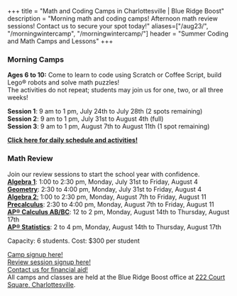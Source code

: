 +++
title = "Math and Coding Camps in Charlottesville | Blue Ridge Boost"
description = "Morning math and coding camps! Afternoon math review sessions! Contact us to secure your spot today!"
aliases=["/aug23/", "/morningwintercamp", "/morningwintercamp/"]
header = "Summer Coding and Math Camps and Lessons"
+++

<div class="container">
    <div class="row"> 
        <div class="col">
            <div class="container text-left">
                <div class="row">
                    <div class="col-sm">
                        <h3>Morning Camps</h3>
                        <b>Ages 6 to 10:</b> Come to learn to code using Scratch or Coffee Script, build Lego&reg; robots and solve math puzzles! <br>
                        The activities do not repeat; students may join us for one, two, or all three weeks! 
                        <p><b>Session 1</b>: 9 am to 1 pm, July 24th to July 28th (2 spots remaining) <br/>
                        <b>Session 2</b>: 9 am to 1 pm, July 31st to August 4th (full) <br />
                        <b>Session 3</b>: 9 am to 1 pm, August 7th to August 11th (1 spot remaining)  </p>
                        <p><b><a href="/camps/coding/schedule-23/">Click here for daily schedule and activities!</a></b></p>
                    </div>
                    <div class="col-sm">
                        <h3>Math Review</h3>
                        Join our review sessions to start the school year with confidence. <br>
                        <a href="/tutor/math/algebra1"><b>Algebra 1</b></a>: 1:00 to 2:30 pm, Monday, July 31st to Friday, August 4 <br>
                        <a href="/tutor/math/geometry"><b>Geometry</b></a>: 2:30 to 4:00 pm, Monday, July 31st to Friday, August 4 <br>
                        <a href="/tutor/math/algebra2"><b>Algebra 2</b>:</a> 1:00 to 2:30 pm, Monday, August 7th to Friday, August 11 <br>
                        <a href="/tutor/math/precalculus"><b>Precalculus</b></a>: 2:30 to 4:00 pm, Monday, August 7th to Friday, August 11 <br> 
                        <a href="/tutor/math/ap-calculus"><b>AP&reg; Calculus AB/BC</b></a>: 12 to 2 pm, Monday, August 14th to Thursday, August 17th <br>
                        <a href="/tutor/math/ap-statistics"><b>AP&reg; Statistics</b></a>: 2 to 4 pm, Monday, August 14th to Thursday, August 17th
                    </div>
                </div>
            </div>
        </div>
    </div>
    <div class="row  justify-content-center">
            <div class="vstack gap-3 px-2 text-center">  
                <div class="p-2">
                    <div class="darknote">
                        <p>Capacity: 6 students. Cost: $300 per student </p>
                    </div>
                    <div class="d-flex justify-content-evenly flex-wrap">
                        <div class="p-2">
                        <a href="https://blue-ridge-boost-summer-camps-2023.cheddarup.com/" class="btn btn-contact-us">Camp signup here!</a> 
                        </div> <div class="p-2">
                        <a href="https://get-ready-for-the-next-school-year-with-math-reviews.cheddarup.com
                        " class="btn btn-contact-us">Review session signup here!</a> 
                        </div>
                        <div class="p-2">
                        <a href="/contact" class="btn btn-contact-us">Contact us for financial aid!</a></div>
                    </div>
                </div>
                <div class="p-2">
                    All camps and classes are held at the Blue Ridge Boost office at <a href="https://www.google.com/maps/place/222+Court+Square,+Charlottesville,+VA+22902/@38.0310664,-78.4791609,17z/data=!3m1!4b1!4m5!3m4!1s0x89b38627a3559ba7:0x8f9b07d311b4dd9b!8m2!3d38.0310622!4d-78.4769669">222 Court Square, Charlottesville</a>. 
                </div>
            </div>
    </div>
</div>
